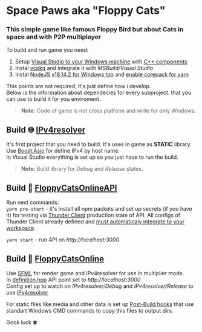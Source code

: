 # Space Paws aka "Floppy Cats" 
### This simple game like famous Floppy Bird but about Cats in space and with P2P multiplayer

To build and run game you need:

1. Setup [Visual Studio to your Windows machine](https://visualstudio.microsoft.com/) with [C++ components](https://learn.microsoft.com/ru-ru/cpp/build/vscpp-step-0-installation?view=msvc-170)
2. Instal [vcpkg](https://vcpkg.io/en/getting-started.html) and integrate it with *MSBuild/Visual Studio*
3. Instal [NodeJS v18.14.2 for Windows too](https://nodejs.org/download/release/v18.14.2/) and [enable corepack for yarn](https://yarnpkg.com/getting-started/install)

This points are not required, it's just define how i develop.  
Below is the information about dependecies for every subproject. that you can use to build it for you enviroment.

> **Note**: Code of game is not cross platform and write for only Windows.

## Build 🌐 **[IPv4resolver](https://github.com/Makana-Grey/FloppyCats/tree/master/IPv4resolver)**

It's first project that you need to build. It's uses in game as **STATIC** library.  
Use [Boost.Asio](https://www.boost.org/doc/libs/1_76_0/doc/html/boost_asio.html) for define IPv4 by host name.   
In Visual Studio everything is set up so you just have to run the build.  
> **Note**: Build library for *Debug* and *Release* states.

## Build 🎯 **[FloppyCatsOnlineAPI](https://github.com/Makana-Grey/FloppyCats/tree/master/FloppyCatsOnlineAPI)**

Run next commands:  
`yarn pre-start` - it's install all npm packets and set up secrets (if you have it) for testing via [Thunder Client](https://www.thunderclient.com/) production state of API. All configs of Thunder Client already defined and [must automaticaly integrate to your workspace](https://github.com/rangav/thunder-client-support#git-sync). 
  
`yarn start` - run API on *http://localhost:3000*

## Build 👾 **[FloppyCatsOnline](https://github.com/Makana-Grey/FloppyCats/tree/master/FloppyCatsOnline)**
Use [SFML](https://www.sfml-dev.org/) for render game and IPv4resolver for use in multiplier mode.  
In [definition.hpp](https://github.com/Makana-Grey/FloppyCats/blob/master/FloppyCatsOnline/FloppyCatsOnline/definitions.hpp) API point set to *http://localhost:3000*  
Config set up to watch on *IPv4resolver/Debug* and *IPv4resolver/Release* to use [IPv4resolver](https://github.com/Makana-Grey/FloppyCats/tree/master/IPv4resolver)  
  
For static files like media and other data is set up [Post-Build hooks](https://learn.microsoft.com/en-us/visualstudio/ide/how-to-specify-build-events-csharp?view=vs-2022) that use standart Windows CMD commands to copy this files to output dirs.  

Gook luck 🍀


